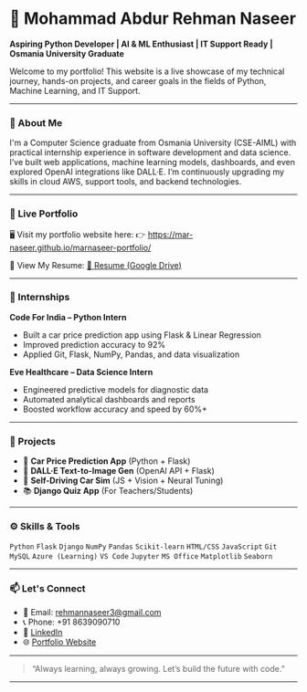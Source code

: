 # 👋 Mohammad Abdur Rehman Naseer

**Aspiring Python Developer | AI & ML Enthusiast | IT Support Ready | Osmania University Graduate**

Welcome to my portfolio! This website is a live showcase of my technical journey, hands-on projects, and career goals in the fields of Python, Machine Learning, and IT Support.

---

### 🚀 About Me

I'm a Computer Science graduate from Osmania University (CSE-AIML) with practical internship experience in software development and data science. I’ve built web applications, machine learning models, dashboards, and even explored OpenAI integrations like DALL·E. I’m continuously upgrading my skills in cloud AWS, support tools, and backend technologies.

---

### 📌 Live Portfolio

🖥️ Visit my portfolio website here:
👉 https://mar-naseer.github.io/marnaseer-portfolio/

📄 View My Resume:
[📎 Resume (Google Drive)](https://drive.google.com/file/d/14ef2GQCViOc7My8c8XiXNVzR-xQImD_A/view?usp=sharing)

---

### 💼 Internships

**Code For India – Python Intern**

* Built a car price prediction app using Flask & Linear Regression
* Improved prediction accuracy to 92%
* Applied Git, Flask, NumPy, Pandas, and data visualization

**Eve Healthcare – Data Science Intern**

* Engineered predictive models for diagnostic data
* Automated analytical dashboards and reports
* Boosted workflow accuracy and speed by 60%+

---

### 🧠 Projects

* 🔷 **Car Price Prediction App** (Python + Flask)
* 🎨 **DALL·E Text-to-Image Gen** (OpenAI API + Flask)
* 🚗 **Self-Driving Car Sim** (JS + Vision + Neural Tuning)
* 📚 **Django Quiz App** (For Teachers/Students)

---

### ⚙️ Skills & Tools

`Python` `Flask` `Django` `NumPy` `Pandas` `Scikit-learn`
`HTML/CSS` `JavaScript` `Git` `MySQL` `Azure (Learning)`
`VS Code` `Jupyter` `MS Office` `Matplotlib` `Seaborn`

---

### 📫 Let's Connect

* 📧 Email: [rehmannaseer3@gmail.com](mailto:rehmannaseer3@gmail.com)
* 📞 Phone: +91 8639090710
* 🔗 [LinkedIn](https://www.linkedin.com/in/marnaseer/)
* 🌐 [Portfolio Website](https://mar-naseer.github.io/marnaseer-portfolio/)

---

> “Always learning, always growing. Let’s build the future with code.”

---
